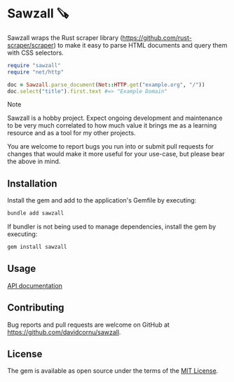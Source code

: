 # Sawzall 🪚

Sawzall wraps the Rust scraper library (https://github.com/rust-scraper/scraper) to make it easy to parse HTML documents and query them with CSS selectors.

```ruby
require "sawzall"
require "net/http"

doc = Sawzall.parse_document(Net::HTTP.get("example.org", "/"))
doc.select("title").first.text #=> "Example Domain"
```

> [!NOTE]
> Sawzall is a hobby project. Expect ongoing development and maintenance to be very much correlated to how much value it brings me as a learning resource and as a tool for my other projects.
>
> You are welcome to report bugs you run into or submit pull requests for changes that would make it more useful for your use-case, but please bear the above in mind.

## Installation

Install the gem and add to the application's Gemfile by executing:

```bash
bundle add sawzall
```

If bundler is not being used to manage dependencies, install the gem by executing:

```bash
gem install sawzall
```

## Usage

[API documentation](https://davidcornu.github.io/sawzall/)

## Contributing

Bug reports and pull requests are welcome on GitHub at https://github.com/davidcornu/sawzall.

## License

The gem is available as open source under the terms of the [MIT License](https://opensource.org/licenses/MIT).
